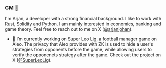 ### GM 👋

I'm Arjan, a developer with a strong financial background. I like to work with Rust, Solidity and Python. I am mainly interested in economics, banking and game theory. Feel free to reach out to me on X ([@arjanjohan](https://www.twitter.com/arjanjohan)).

- 🔭 I’m currently working on Super Leo Lig, a football manager game on Aleo. The privacy that Aleo provides with ZK is used to hide a user's strategies from opponents before the game, while allowing users to verify the opponenets strategy after the game. Check out the project on X ([@SuperLeoLig](https://www.twitter.com/SuperLeoLig)).
